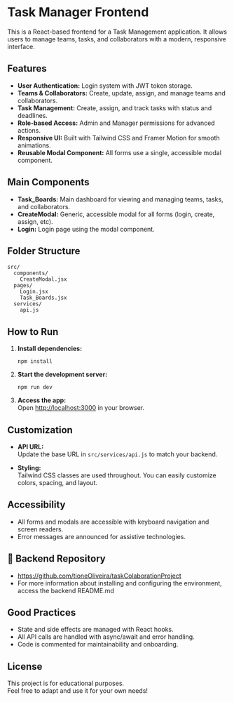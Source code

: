 # Task Manager Frontend

This is a React-based frontend for a Task Management application. It allows users to manage teams, tasks, and collaborators with a modern, responsive interface.

## Features

- **User Authentication:** Login system with JWT token storage.
- **Teams & Collaborators:** Create, update, assign, and manage teams and collaborators.
- **Task Management:** Create, assign, and track tasks with status and deadlines.
- **Role-based Access:** Admin and Manager permissions for advanced actions.
- **Responsive UI:** Built with Tailwind CSS and Framer Motion for smooth animations.
- **Reusable Modal Component:** All forms use a single, accessible modal component.

## Main Components

- **Task_Boards:** Main dashboard for viewing and managing teams, tasks, and collaborators.
- **CreateModal:** Generic, accessible modal for all forms (login, create, assign, etc).
- **Login:** Login page using the modal component.

## Folder Structure

```
src/
  components/
    CreateModal.jsx
  pages/
    Login.jsx
    Task_Boards.jsx
  services/
    api.js
```

## How to Run

1. **Install dependencies:**
   ```
   npm install
   ```
2. **Start the development server:**
   ```
   npm run dev
   ```
3. **Access the app:**  
   Open [http://localhost:3000](http://localhost:3000) in your browser.

## Customization

- **API URL:**  
  Update the base URL in `src/services/api.js` to match your backend.

- **Styling:**  
  Tailwind CSS classes are used throughout. You can easily customize colors, spacing, and layout.

## Accessibility

- All forms and modals are accessible with keyboard navigation and screen readers.
- Error messages are announced for assistive technologies.

## 🎨 Backend Repository

- https://github.com/tioneOliveira/taskColaborationProject
- For more information about installing and configuring the environment, access the backend README.md

## Good Practices

- State and side effects are managed with React hooks.
- All API calls are handled with async/await and error handling.
- Code is commented for maintainability and onboarding.

## License

This project is for educational purposes.  
Feel free to adapt and use it for your own needs!
